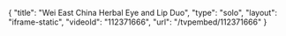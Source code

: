 {
    "title": "Wei East China Herbal Eye and Lip Duo",
    "type": "solo",
    "layout": "iframe-static",
    "videoId": "112371666",
    "url": "\/tvpembed\/112371666"
}
